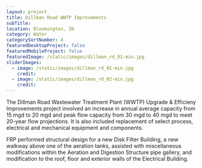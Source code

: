 ```yaml
---
layout: project
title: Dillman Road WWTP Improvements
subTitle:
location: Bloomington, IN
category: Water
categorySortNumber: 4
featuredDesktopProject: false
featuredMobileProject: false
featuredImage: /static/images/dillman_rd_01-min.jpg
sliderImages:
  - image: /static/images/dillman_rd_01-min.jpg
    credit:
  - image: /static/images/dillman_rd_02-min.jpg
    credit:
---
```

The Dillman Road Wastewater Treatment Plant (WWTP) Upgrade & Efficieny Improvements project involved an increase in annual average capacity from 15 mgd to 20 mgd and peak flow capacity from 30 mgd to 40 mgd to meet 20-year flow projections. It is also included replacement of select process, electrical and mechanical equipment and components.

FRP performed structural design for a new Disk Filter Building, a new walkway above one of the aeration tanks, assisted with miscellaneous modifications within the Aeration and Digestion Structure pipe gallery, and modification to the roof, floor and exterior walls of the Electrical Building.

































